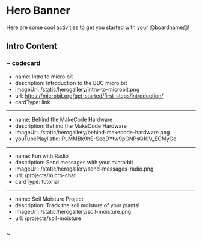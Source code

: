 # Hero Banner

Here are some cool activities to get you started with your @boardname@!

## Intro Content

### ~ codecard
* name: Intro to micro:bit
* description: Introduction to the BBC micro:bit
* imageUrl: /static/herogallery/intro-to-microbit.png
* url: https://microbit.org/get-started/first-steps/introduction/
* cardType: link
---
* name: Behind the MakeCode Hardware
* description: Behind the MakeCode Hardware
* imageUrl: /static/herogallery/behind-makecode-hardware.png
* youTubePlaylistId: PLMMBk9hE-SeqDYtw9pGNPsQ10V_EGMyGe
---
* name: Fun with Radio
* description: Send messages with your micro:bit
* imageUrl: /static/herogallery/send-messages-radio.png
* url: /projects/micro-chat
* cardType: tutorial
---
* name: Soil Moisture Project
* description: Track the soil moisture of your plants!
* imageUrl: /static/herogallery/soil-moisture.png
* url: /projects/soil-moisture
### ~
